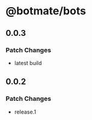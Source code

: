 # @botmate/bots

## 0.0.3

### Patch Changes

- latest build

## 0.0.2

### Patch Changes

- release.1
